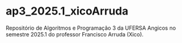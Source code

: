 # ap3_2025.1_xicoArruda
Repositório de Algoritmos e Programação 3 da UFERSA Angicos no semestre 2025.1 do professor Francisco Arruda (Xico).
